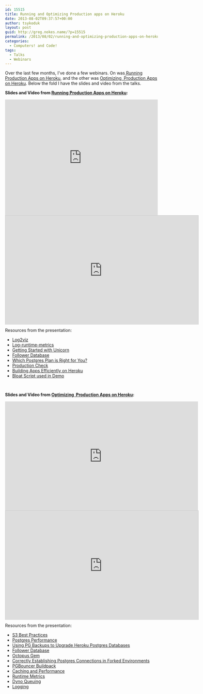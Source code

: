 ```yaml
---
id: 15515
title: Running and Optimizing Production apps on Heroku
date: 2013-08-02T09:37:57+00:00
author: tsykoduk
layout: post
guid: http://greg.nokes.name/?p=15515
permalink: /2013/08/02/running-and-optimizing-production-apps-on-heroku/
categories:
  - Computers! and Code!
tags:
  - Talks
  - Webinars
---
```

Over the last few months, I've done a few webinars. On was<a href="https://blog.heroku.com/archives/2013/7/11/running-production-apps-on-heroku"> Running Production Apps on Heroku</a>, and the other was <a href="https://blog.heroku.com/archives/2013/8/1/video_and_slides_optimizing_production_apps_on_heroku">Optimizing  Production Apps on Heroku</a>. Below the fold I have the slides and video from the talks.

<!--more-->

<strong>Slides and Video from <a href="https://blog.heroku.com/archives/2013/7/11/running-production-apps-on-heroku">Running Production Apps on Heroku</a>:</strong>
<iframe src="https://player.vimeo.com/video/69263217" height="381" width="100%" allowfullscreen="" frameborder="0"></iframe>

<iframe style="border: 1px solid #CCC; border-width: 1px 1px 0; margin-bottom: 5px;" src="http://www.slideshare.net/slideshow/embed_code/23588612" height="359" width="637" allowfullscreen="" frameborder="0" marginwidth="0" marginheight="0" scrolling="no"></iframe>
<div style="margin-bottom: 5px;"></div>
Resources from the presentation:
<ul>
	<li><a href="https://blog.heroku.com/archives/2013/3/19/log2viz">Log2viz</a></li>
	<li><a href="https://devcenter.heroku.com/articles/log-runtime-metrics">Log-runtime-metrics</a></li>
	<li><a href="https://devcenter.heroku.com/articles/rails-unicorn">Getting Started with Unicorn</a></li>
	<li><a href="https://devcenter.heroku.com/articles/heroku-postgres-follower-databases">Follower Database</a></li>
	<li><a href="https://devcenter.heroku.com/articles/heroku-postgres-plans">Which Postgres Plan is Right for You?</a></li>
	<li><a href="https://devcenter.heroku.com/articles/production-check">Production Check</a></li>
	<li><a href="https://blog.heroku.com/archives/2013/6/12/building_apps_efficiently_on_heroku">Building Apps Efficiently on Heroku</a></li>
	<li><a href="https://github.com/tsykoduk/hello_world">Bloat Script used in Demo</a></li>
</ul>
&nbsp;

<strong>Slides and Video from <a href="https://blog.heroku.com/archives/2013/8/1/video_and_slides_optimizing_production_apps_on_heroku">Optimizing  Production Apps on Heroku</a>:</strong>

<iframe src="http://player.vimeo.com/video/71442888" height="359" width="637" allowfullscreen="" frameborder="0"></iframe>

<iframe style="border: 1px solid #CCC; border-width: 1px 1px 0; margin-bottom: 5px;" src="http://www.slideshare.net/slideshow/embed_code/24810045?rel=0" height="359" width="637" allowfullscreen="" frameborder="0" marginwidth="0" marginheight="0" scrolling="no"></iframe>
<div style="margin-bottom: 5px;"></div>
Resources from the presentation:
<ul>
	<li><a href="https://devcenter.heroku.com/articles/s3">S3 Best Practices</a></li>
	<li><a href="http://www.craigkerstiens.com/2012/10/01/understanding-postgres-performance/">Postgres Performance</a></li>
	<li><a href="https://devcenter.heroku.com/articles/upgrade-heroku-postgres-with-pgbackups">Using PG Backups to Upgrade Heroku Postgres Databases</a></li>
	<li><a href="https://devcenter.heroku.com/articles/heroku-postgres-follower-databases">Follower Database</a></li>
	<li><a href="https://github.com/tchandy/octopus">Octopus Gem</a></li>
	<li><a href="https://devcenter.heroku.com/articles/forked-pg-connections">Correctly Establishing Postgres Connections in Forked Environments</a></li>
	<li><a href="https://github.com/gregburek/heroku-buildpack-pgbouncer">PGBouncer Buildpack</a></li>
	<li><a href="http://guides.rubyonrails.org/caching_with_rails.html">Caching and Performance</a></li>
	<li><a href="https://devcenter.heroku.com/articles/log-runtime-metrics">Runtime Metrics</a></li>
	<li><a href="https://devcenter.heroku.com/articles/newrelic#interpreting-new-relic-request-queueing">Dyno Queuing</a></li>
	<li><a href="https://devcenter.heroku.com/articles/logging">Logging</a></li>
</ul>